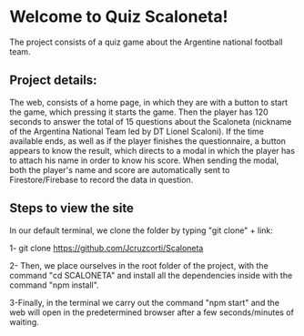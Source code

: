 # Welcome to Quiz Scaloneta!

The project consists of a quiz game about the Argentine national football team.


## Project details:
The web, consists of a home page, in which they are with a button to start the game, which pressing it starts the game. Then the player has 120 seconds to answer the total of 15 questions about the Scaloneta (nickname of the Argentina National Team led by DT Lionel Scaloni). If the time available ends, as well as if the player finishes the questionnaire, a button appears to know the result, which directs to a modal in which the player has to attach his name in order to know his score. When sending the modal, both the player's name and score are automatically sent to Firestore/Firebase to record the data in question.



## Steps to view the site


In our default terminal, we clone the folder by typing "git clone" + link:

1- git clone https://github.com/Jcruzcorti/Scaloneta

2- Then, we place ourselves in the root folder of the project, with the command "cd SCALONETA" and install all the dependencies inside with the command "npm install".

3-Finally, in the terminal we carry out the command "npm start" and the web will open in the predetermined browser after a few seconds/minutes of waiting.

